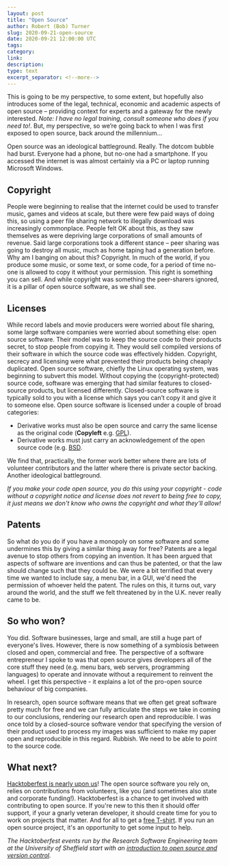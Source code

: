 ```yaml
---
layout: post
title: "Open Source"
author: Robert (Bob) Turner
slug: 2020-09-21-open-source
date: 2020-09-21 12:00:00 UTC
tags: 
category:
link:
description:
type: text
excerpt_separator: <!--more-->
---
```


This is going to be my perspective, to some extent, but hopefully also introduces some of the legal, technical, economic and academic aspects of open source – providing context for experts and a gateway for the newly interested. *Note: I have no legal training, consult someone who does if you need to!*. But, my perspective, so we’re going back to when I was first exposed to open source, back around the millennium…

<!--more-->

Open source was an ideological battleground. Really. The dotcom bubble had burst. Everyone had a phone, but no-one had a smartphone. If you accessed the internet is was almost certainly via a PC or laptop running Microsoft Windows.

## Copyright

People were beginning to realise that the internet could be used to transfer music, games and videos at scale, but there were few paid ways of doing this, so using a peer file sharing network to illegally download was increasingly commonplace. People felt OK about this, as they saw themselves as were depriving large corporations of small amounts of revenue. Said large corporations took a different stance – peer sharing was going to destroy all music, much as home taping had a generation before. Why am I banging on about this? Copyright. In much of the world, if you produce some music, or some text, or some code, for a period of time no-one is allowed to copy it without your permission. This right is something you can sell. And while copyright was something the peer-sharers ignored, it is a pillar of open source software, as we shall see.

## Licenses

While record labels and movie producers were worried about file sharing, some large software companies were worried about something else: open source software. Their model was to keep the source code to their products secret, to stop people from copying it. They would sell compiled versions of their software in which the source code was effectively hidden. Copyright, secrecy and licensing were what prevented their products being cheaply duplicated. Open source software, chiefly the Linux operating system, was beginning to subvert this model. Without copying the (copyright-protected) source code, software was emerging that had similar features to closed-source products, but licensed differently. Closed-source software is typically sold to you with a license which says you can’t copy it and give it to someone else. Open source software is licensed under a couple of broad categories:

- Derivative works must also be open source and carry the same license as the original code (**Copyleft** e.g. [GPL](https://www.gnu.org/licenses/gpl-3.0.en.html)).
- Derivative works must just carry an acknowledgement of the open source code (e.g. [BSD](https://opensource.org/licenses/BSD-3-Clause).

We find that, practically, the former work better where there are lots of volunteer contributors and the latter where there is private sector backing. Another ideological battleground.

*If you make your code open source, you do this using your copyright - code without a copyright notice and license does not revert to being free to copy, it just means we don't know who owns the copyright and what they'll allow!*

## Patents

So what do you do if you have a monopoly on some software and some undermines this by giving a similar thing away for free? Patents are a legal avenue to stop others from copying an invention. It has been argued that aspects of software are inventions and can thus be patented, or that the law should change such that they could be. We were a bit terrified that every time we wanted to include say, a menu bar, in a GUI, we'd need the permission of whoever held the patent. The rules on this, it turns out, vary around the world, and the stuff we felt threatened by in the U.K. never really came to be.

## So who won?

You did. Software businesses, large and small, are still a huge part of everyone's lives. However, there is now something of a symbiosis between closed and open, commercial and free. The perspective of a software entrepreneur I spoke to was that open source gives developers all of the core stuff they need (e.g. menu bars, web servers, programming languages) to operate and innovate without a requirement to reinvent the wheel. I get this perspective - it explains a lot of the pro-open source behaviour of big companies.

In research, open source software means that we often get great software pretty much for free and we can fully articulate the steps we take in coming to our conclusions, rendering our research open and reproducible. I was once told by a closed-source software vendor that specifying the version of their product used to process my images was sufficient to make my paper open and reproducible in this regard. Rubbish. We need to be able to point to the source code.

## What next?

[Hacktoberfest is nearly upon us](events/hacktoberfest)! The open source software you rely on, relies on contributions from volunteers, like you (and sometimes also state and corporate funding!). Hacktoberfest is a chance to get involved with contributing to open source. If you're new to this then it should offer support, if your a gnarly veteran developer, it should create time for you to work on projects that matter. And for all to get a [free T-shirt](https://hacktoberfest.digitalocean.com/). If you run an open source project, it's an opportunity to get some input to help.

*The Hacktoberfest events run by the Research Software Engineering team at the University of Sheffield start with an [introduction to open source and version control](events/hacktoberfest).*